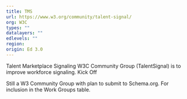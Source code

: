 ```yaml
---
title: TMS
url: https://www.w3.org/community/talent-signal/
org: W3C
types: ""
datalayers: ""
edlevels: ""
region:
origin: Ed 3.0
---
```

Talent Marketplace Signaling W3C Community Group (TalentSignal) is to improve workforce signaling. Kick Off

Still a W3 Community Group with plan to submit to Schema.org. For inclusion in the Work Groups table.
